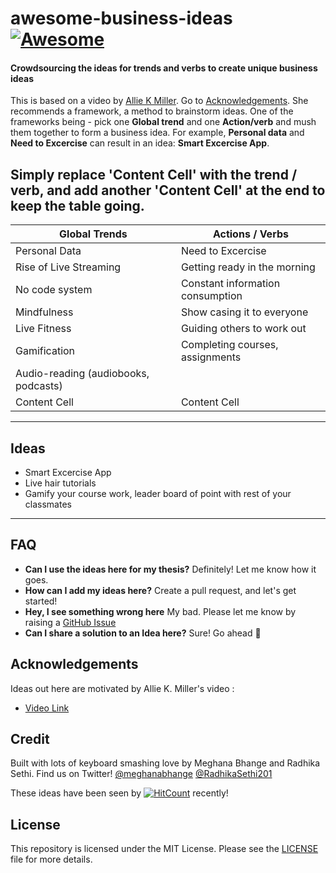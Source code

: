 # awesome-business-ideas [![Awesome](https://awesome.re/badge.svg)](https://awesome.re)
#### Crowdsourcing the ideas for trends and verbs to create unique business ideas ####
This is based on a video by [Allie K Miller](https://www.linkedin.com/in/alliekmiller/ "Allie K Miller"). Go to [Acknowledgements](#Acknowledgements).
She recommends a framework, a method to brainstorm ideas. One of the frameworks being - pick one __Global trend__ and one __Action/verb__ and mush them together to form a business idea. 
For example, __Personal data__ and __Need to Excercise__ can result in an idea: __Smart Excercise App__. 

Simply replace 'Content Cell' with the trend / verb, and add another 'Content Cell' at the end to keep the table going.
---

Global Trends                           |  Actions / Verbs
--------------------------------------- | ---------------------------------------
Personal Data                           | Need to Excercise 
Rise of Live Streaming                  | Getting ready in the morning
No code system                          | Constant information consumption
Mindfulness                             | Show casing it to everyone
Live Fitness                            | Guiding others to work out
Gamification                            | Completing courses, assignments
Audio-reading (audiobooks, podcasts)    | 
Content Cell                            | Content Cell

---

Ideas               
---------------------
* Smart Excercise App
* Live hair tutorials 
* Gamify your course work, leader board of point with rest of your classmates

---
 FAQ 
 --------------------
 * **Can I use the ideas here for my thesis?** Definitely! Let me know how it goes. 
 * **How can I add my ideas here?** Create a pull request, and let's get started!
 * **Hey, I see something wrong here** My bad. Please let me know by raising a [GitHub Issue](https://github.com/radhikasethi2011/awesome-business-ideas/issues "GitHub Issue") 
 * **Can I share a solution to an Idea here?** Sure! Go ahead :muscle:



Acknowledgements
---------------------

Ideas out here are motivated by Allie K. Miller's video : 
* [Video Link](https://www.linkedin.com/posts/alliekmiller_entrepreneurship-business-ugcPost-6668187105555951616-LGhO "Video Link")


Credit
---------------------

Built with lots of keyboard smashing love by Meghana Bhange and Radhika Sethi. Find us on Twitter! [@meghanabhange](https://twitter.com/meghanabhange "@meghanabhange") [@RadhikaSethi201](https://twitter.com/RadhikaSethi201 "@RadhikaSethi201") 

These ideas have been seen by [![HitCount](http://hits.dwyl.com/radhikasethi2011/awesome-business-ideas.svg)](http://hits.dwyl.com/radhikasethi2011/awesome-business-ideas) recently!


License
--------------------

This repository is licensed under the MIT License. Please see the [LICENSE](https://github.com/radhikasethi2011/awesome-business-ideas/blob/master/LICENSE "LICENSE")  file for more details.



